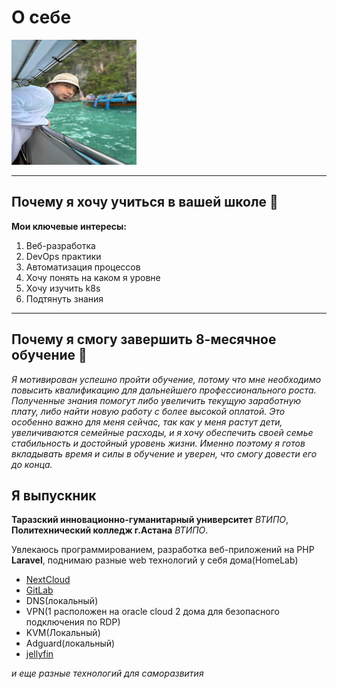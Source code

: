 # О себе

<img src="/myPhoto.jpg" alt="Сериков Кайсархан" width="200" height="200">

---

## Почему я хочу учиться в вашей школе 🎯

**Мои ключевые интересы:**

1. Веб-разработка
2. DevOps практики
3. Автоматизация процессов
4. Хочу понять на каком я уровне
5. Хочу изучить k8s
6. Подтянуть знания

---

## Почему я смогу завершить 8-месячное обучение 💪

*Я мотивирован успешно пройти обучение, потому что мне необходимо повысить квалификацию для дальнейшего профессионального роста. Полученные знания помогут либо увеличить текущую заработную плату, либо найти новую работу с более высокой оплатой. Это особенно важно для меня сейчас, так как у меня растут дети, увеличиваются семейные расходы, и я хочу обеспечить своей семье стабильность и достойный уровень жизни. Именно поэтому я готов вкладывать время и силы в обучение и уверен, что смогу довести его до конца.*

## Я выпускник

**Таразский инновационно-гуманитарный университет**  *ВТИПО*,
**Политехнический колледж г.Астана**  *ВТИПО*.

Увлекаюсь программированием, разработка веб-приложений на PHP **Laravel**, поднимаю разные web технологий у себя дома(HomeLab)

* [NextCloud](https://nc.skk.kz)
* [GitLab](https://gitlab.skk.kz)
* DNS(локальный)
* VPN(1 расположен на oracle cloud 2 дома для безопасного подключения по RDP)
* KVM(Локальный)
* Adguard(локальный)
* [jellyfin](https://fl.skk.kz)

*и еще разные технологий для саморазвития*

